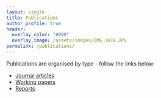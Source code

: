 ```yaml
---
layout: single
title: Publications
author_profile: true
header:
  overlay_color: "#000"
  overlay_image: /assets/images/IMG_3478.JPG
permalink: /publications/
---
```


Publications are organised by type - follow the links below:

* [Journal articles](/journals/)
* [Working papers](/workingpapers/)
* [Reports](/reports/)
